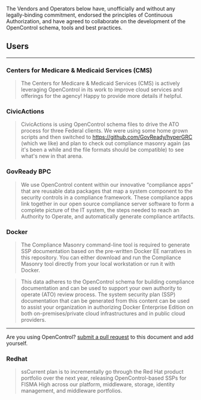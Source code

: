 ---
---

The Vendors and Operators below have, unofficially and without any legally-binding commitment,
endorsed the principles of Continuous Authorization, and have agreed to
collaborate on the development of the OpenControl schema, tools and best practices.

## Users
___


### Centers for Medicare & Medicaid Services (CMS)
>The Centers for Medicare & Medicaid Services (CMS) is actively leveraging OpenControl in its work to improve cloud services and offerings for the agency! Happy to provide more details if helpful.

### CivicActions
>CivicActions is using OpenControl schema files to drive the ATO process for three Federal clients. We were using some home grown scripts and then switched to https://github.com/GovReady/hyperGRC (which we like) and plan to check out compliance masonry again (as it's been a while and the file formats should be compatible) to see what's new in that arena.

### GovReady BPC
> We use OpenControl content within our innovative “compliance apps” that are reusable data packages that map a system component to the security controls in a compliance framework. These compliance apps link together in our open source compliance server software to form a complete picture of the IT system, the steps needed to reach an Authority to Operate, and automatically generate compliance artifacts.

### Docker
>The Compliance Masonry command-line tool is required to generate SSP documentation based on the pre-written Docker EE narratives in this repository. You can either download and run the Compliance Masonry tool directly from your local workstation or run it with Docker.

> This data adheres to the OpenControl schema for building compliance documentation and can be used to support your own authority to operate (ATO) review process. The system security plan (SSP) documentation that can be generated from this content can be used to assist your organization in authorizing Docker Enterprise Edition on both on-premises/private cloud infrastructures and in public cloud providers.

___
Are you using OpenControl? [submit a pull request](https://github.com/opencontrol/opencontrol.github.io/compare) to this document and add yourself.

### Redhat
>ssCurrent plan is to incrementally go through the Red Hat product
portfolio over the next year, releasing OpenControl-based SSPs for FISMA High across our platform, middleware, storage, identity management, and middleware portfolios.
